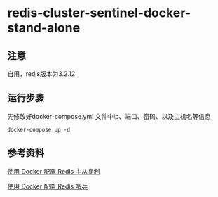 # redis-cluster-sentinel-docker-stand-alone

## 注意
自用，redis版本为3.2.12

## 运行步骤
先修改好docker-compose.yml 文件中ip、端口、密码、以及主机名等信息

```shell
docker-compose up -d
```

## 参考资料
[使用 Docker 配置 Redis 主从复制](https://www.boris1993.com/database/Redis/redis-replication-in-docker.html)

[使用 Docker 配置 Redis 哨兵](https://www.boris1993.com/database/Redis/redis-sentinel-in-docker.html)
